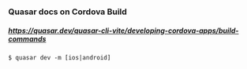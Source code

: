 
### Quasar docs on Cordova Build
##### https://quasar.dev/quasar-cli-vite/developing-cordova-apps/build-commands
```
$ quasar dev -m [ios|android]
```
